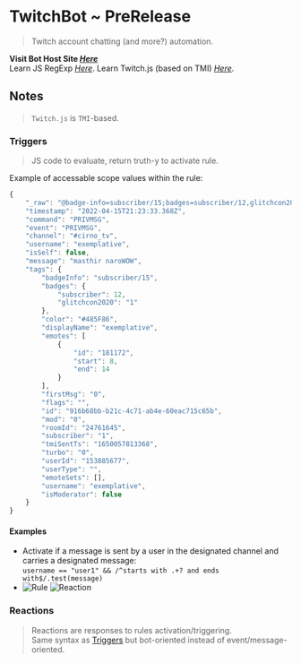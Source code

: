 # TwitchBot ~ PreRelease

> Twitch account chatting (and more?) automation.

**Visit Bot Host Site _[Here](https://valen-h.github.io/TwitchBot/TwitchBot.html "GitHub Pages")_**  
Learn JS RegExp _[Here](https://developer.mozilla.org/en-US/docs/Web/JavaScript/Reference/Global_Objects/RegExp "JS RegEx MDN")_.
Learn Twitch.js (based on TMI) _[Here](https://twitch-js.netlify.app "Netlify")_.

## Notes

> `Twitch.js` is `TMI`-based.

### Triggers

> JS code to evaluate, return truth-y to activate rule.

Example of accessable scope values within the rule:
```javascript
{
	"_raw": "@badge-info=subscriber/15;badges=subscriber/12,glitchcon2020/1;color=#485F86;display-name=exemplative;emotes=181172:8-14;first-msg=0;flags=;id=916b68bb-b21c-4c71-ab4e-60eac715c65b;mod=0;room-id=24761645;subscriber=1;tmi-sent-ts=1650057813368;turbo=0;user-id=153885677;user-type= :exemplative!exemplative@exemplative.tmi.twitch.tv PRIVMSG #cirno_tv :masthir naroWOW",
	"timestamp": "2022-04-15T21:23:33.368Z",
	"command": "PRIVMSG",
	"event": "PRIVMSG",
	"channel": "#cirno_tv",
	"username": "exemplative",
	"isSelf": false,
	"message": "masthir naroWOW",
	"tags": {
		"badgeInfo": "subscriber/15",
		"badges": {
			"subscriber": 12,
			"glitchcon2020": "1"
		},
		"color": "#485F86",
		"displayName": "exemplative",
		"emotes": [
			{
				"id": "181172",
				"start": 8,
				"end": 14
			}
		],
		"firstMsg": "0",
		"flags": "",
		"id": "916b68bb-b21c-4c71-ab4e-60eac715c65b",
		"mod": "0",
		"roomId": "24761645",
		"subscriber": "1",
		"tmiSentTs": "1650057813368",
		"turbo": "0",
		"userId": "153885677",
		"userType": "",
		"emoteSets": [],
		"username": "exemplative",
		"isModerator": false
	}
}
```

#### Examples

* Activate if a message is sent by a user in the designated channel and carries a designated message:  
   `username == "user1" && /^starts with .+? and ends with$/.test(message)`
* ![Rule](https://gcdnb.pbrd.co/images/UlR6NcwQkFMk.png?o=1)
  ![Reaction](https://gcdnb.pbrd.co/images/n2uY8uVVo1CF.png?o=1)

### Reactions

> Reactions are responses to rules activation/triggering.  
> Same syntax as [Triggers](#triggers "Triggers") but bot-oriented instead of event/message-oriented.
